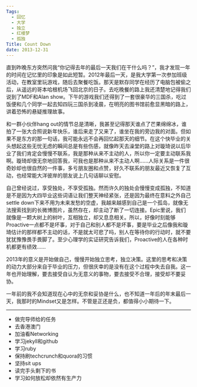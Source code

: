 ```yaml
---
Tags:
  - 回忆
  - 大学
  - 独立
  - 红楼梦
  - 孤独
Title: Count Down
date: 2013-12-31
---
```


直到昨晚东方突然问我“你记得去年的最后一天我们在干什么吗？”，我才发现一年的时间在记忆里的印象是如此短暂。2012年最后一天，是我大学第一次参加班级活动，在教室里玩游戏，随后去聚餐吃饭。那天是默存同学在经历了电脑包被偷之后，从遥远的哥本哈根机场飞回北京的日子。去吃晚餐的路上我还清楚地记得我们说到了MDF和Alan show。下午的游戏我们还得到了一套很豪华的三国杀，吃过饭便和几个同学一起去知四玩三国杀到凌晨，在明亮的图书馆前愈显黑暗的路上，讲着恐怖的悬疑推理故事。
<!--more-->
和一群小伙伴hang out的情节总是清晰，我甚至记得那天谁点了芒果绵绵冰，谁拍了一张大合照说新年快乐，谁后来走了又来了，谁坐在我的旁边我的对面。但如果不是东方的那一句话，我可能永远不会再回忆起那天的细节。在这个快毕业的关头想起这些无忧无虑的瞬间总是有些伤感，就像昨天去澡堂的路上对璇琦说以后毕业了我们肯定会慢慢不联系，我是那种从来不主动的人，所以你一定要主动联系我啊。璇琦却很无奈地回答我，可我也是那种从来不主动人啊……人际关系是一件很奇妙却也很自然的一件事，多亏朋友圈和点赞，好久不联系的朋友最近又恢复了互动，也经常能大洋彼岸的朋友说上几句话聊以安慰。

自己曾经说过，享受独处，不享受孤独。然而许久的独处会慢慢变成孤独，不知道是不是因为大四毕业这些词语让我们整天神经紧张，还是因为最终在意料之外自己settle down下来不用为未来发愁的空虚，我越来越感到自己是一个孤岛，就像无法搜索找到的长微博图片，虽然存在，却主动了断了一切连接。Epic里说，我们就像是一颗大树上的树叶，互相独立，却又息息相关。所以，好像时刻能够Proactive一点都不是坏事，对于自己和别人都不是坏事，要是毕业之后像我和璇琦估计的那样都不主动的话，不是就太可悲了吗，别人在等待你的行动时，就不要犹犹豫豫畏手畏脚了。至少心理学的实证研究告诉我们，Proactive的人在各种时机都更有绩效……

2013年的意义是开始做自己，慢慢开始独立思考，独立决策。这里的思考和决策的动力大部分来自于毕业的压力，但很庆幸的是没有在这个过程中失去自我。这一年也开始理解，要去接受自认为无意义的事物，要去接受不合理，接受却不要妥协。

一年前的我不会知道现在心中的无奈和妥协是什么，也不知道一年后的年末最后一天，我那时的Mindset又是怎样。不管是正还是负，都值得小小期待一下。

---

* 做完导师给的任务
* 去香港澳门
* 加油看Networking
* 学习jekyll和github
* 学习ruby
* 保持刷techcrunch和quora的习惯
* 坚持sit ups
* 读完手头剩下的书
* 学习如何放松却依然有生产力

    